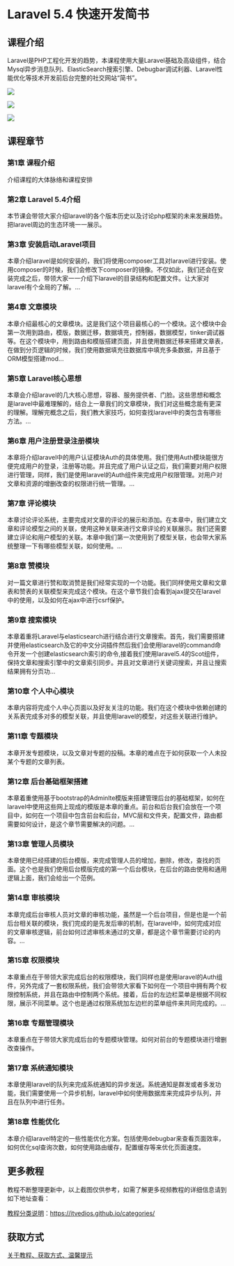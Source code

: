 # Laravel 5.4 快速开发简书

## 课程介绍

Laravel是PHP工程化开发的趋势，本课程使用大量Laravel基础及高级组件，结合Mysql异步消息队列、ElasticSearch搜索引擎、Debugbar调试利器、Laravel性能优化等技术开发前后台完整的社交网站“简书”。

![](img/Laravel5.4快速开发简书1.png)

<!--more-->

![](img/Laravel5.4快速开发简书2.png)

![](img/Laravel5.4快速开发简书3.png)

## 课程章节

### 第1章 课程介绍

介绍课程的大体脉络和课程安排

### 第2章 Laravel 5.4介绍

本节课会带领大家介绍laravel的各个版本历史以及讨论php框架的未来发展趋势。把laravel周边的生态环境一一展示。

### 第3章 安装启动Laravel项目

本章介绍laravel是如何安装的，我们将使用composer工具对laravel进行安装。使用composer的时候，我们会修改下composer的镜像。不仅如此，我们还会在安装完成之后，带领大家一一介绍下laravel的目录结构和配置文件。让大家对laravel有个全局的了解。...

### 第4章 文章模块

本章介绍最核心的文章模块。这是我们这个项目最核心的一个模块。这个模块中会第一次用到路由，模版，数据迁移，数据填充，控制器，数据模型，tinker调试器等。在这个模块中，用到路由和模版搭建页面，并且使用数据迁移来搭建文章表，在做到分页逻辑的时候，我们使用数据填充往数据库中填充多条数据，并且基于ORM模型搭建mod...

### 第5章 Laravel核心思想

本章会介绍laravel的几大核心思想，容器、服务提供者、门脸。这些思想和概念是laravel中最难理解的，结合上一章我们的文章模块，我们对这些概念能有更深的理解。理解完概念之后，我们教大家技巧，如何查找laravel中的类包含有哪些方法。...

### 第6章 用户注册登录注册模块

本章将介绍laravel中的用户认证模块Auth的具体使用。我们使用Auth模块能很方便完成用户的登录，注册等功能。并且完成了用户认证之后，我们需要对用户权限进行管理，同样，我们是使用laravel的Auth组件来完成用户权限管理。对用户对文章和资源的增删改查的权限进行统一管理。...

### 第7章 评论模块

本章讨论评论系统，主要完成对文章的评论的展示和添加。在本章中，我们建立文章和评论模型之间的关联，使用这种关联来进行文章评论的关联展示。我们还需要建立评论和用户模型的关联。本章中我们第一次使用到了模型关联，也会带大家系统整理一下有哪些模型关联，如何使用。...

### 第8章 赞模块

对一篇文章进行赞和取消赞是我们经常实现的一个功能。我们同样使用文章和文章表和赞表的关联模型来完成这个模块。在这个章节我们会看到ajax提交在laravel中的使用，以及如何在ajax中进行csrf保护。

### 第9章 搜索模块

本章着重将Laravel与elasticsearch进行结合进行文章搜索。首先，我们需要搭建并使用elasticsearch及它的中文分词插件然后我们会使用laravel的command命令开发一个创建elasticsearch索引的命令,接着我们使用laravel5.4的Scot组件，保持文章和搜索引擎中的文章索引同步。并且对文章进行关键词搜索，并且让搜索结果拥有分页功...

### 第10章 个人中心模块

本章内容将完成个人中心页面以及好友关注的功能。我们在这个模块中依赖创建的关系表完成多对多的模型关联，并且使用laravel的模型，对这些关联进行维护。

### 第11章 专题模块

本章开发专题模块，以及文章对专题的投稿。本章的难点在于如何获取一个人未投某个专题的文章列表。

### 第12章 后台基础框架搭建

本章着重使用基于bootstrap的Adminlte模版来搭建管理后台的基础框架，如何在laravel中使用这些网上现成的模版是本章的重点。前台和后台我们会放在一个项目中，如何在一个项目中包含前台和后台，MVC层和文件夹，配置文件，路由都需要如何设计，是这个章节需要解决的问题。...

### 第13章 管理人员模块

本章使用已经搭建的后台模版，来完成管理人员的增加，删除，修改，查找的页面。这个也是我们使用后台模版完成的第一个后台模块，在后台的路由使用和通用逻辑上面，我们会给出一个范例。

### 第14章 审核模块

本章完成后台审核人员对文章的审核功能，虽然是一个后台项目，但是也是一个前后台相关联的模块，我们完成的是先发后审的机制，在laravel中，如何完成对应的文章审核逻辑，前台如何过滤审核未通过的文章，都是这个章节需要讨论的内容。...

### 第15章 权限模块

本章重点在于带领大家完成后台的权限模块，我们同样也是使用laravel的Auth组件，另外完成了一套权限系统，我们会带领大家看下如何在一个项目中拥有两个权限控制系统，并且在路由中控制两个系统。接着，后台的左边栏菜单是根据不同权限，展示不同菜单。这个也是通过权限系统加左边栏的菜单组件来共同完成的。...

### 第16章 专题管理模块

本章重点在于带领大家完成后台的专题模块管理。如何对前台的专题模块进行增删改查操作。

### 第17章 系统通知模块

本章使用laravel的队列来完成系统通知的异步发送。系统通知是群发或者多发功能，我们需要使用一个异步机制，laravel中如何使用数据库来完成异步队列，并且在队列中进行任务。

### 第18章 性能优化

本章介绍laravel特定的一些性能优化方案。包括使用debugbar来查看页面效率，如何优化sql查询次数，如何使用路由缓存，配置缓存等来优化页面速度。

## 更多教程

教程不断整理更新中，以上截图仅供参考，如需了解更多视频教程的详细信息请到如下地址查看：

[教程分类说明](https://itvedios.github.io/categories/)：<https://itvedios.github.io/categories/>

## 获取方式

[关于教程、获取方式、温馨提示](https://itvedios.github.io/about/)
